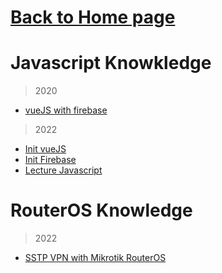 # [Back to Home page](https://github.com/monpopza)

# Javascript Knowkledge
> 2020
- [vueJS with firebase](https://github.com/monpopza/knowledge/blob/main/setup-vuejs-with-firebase.md)
> 2022 
- [Init vueJS](https://github.com/monpopza/knowledge/blob/main/create%20Vue.js%203.md)
- [Init Firebase](https://github.com/monpopza/knowledge/blob/main/Firebase.md)
- [Lecture Javascript](https://github.com/monpopza/knowledge/blob/main/Javascript_Basic.md)

# RouterOS Knowledge
> 2022 
- [SSTP VPN with Mikrotik RouterOS](https://github.com/monpopza/knowledge/blob/main/mikrotik_sstp_doc.md)
